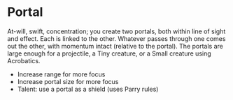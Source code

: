 # Portal

At-will, swift, concentration; you create two portals, both within line of sight and effect. Each is linked to the other. Whatever passes through one comes out the other, with momentum intact (relative to the portal). The portals are large enough for a projectile, a Tiny creature, or a Small creature using Acrobatics.
- Increase range for more focus
- Increase portal size for more focus
- Talent: use a portal as a shield (uses Parry rules)

